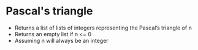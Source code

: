 # Pascal's triangle
* Returns a list of lists of integers representing the Pascal’s triangle of n
* Returns an empty list if n <= 0
* Assuming n will always be an integer